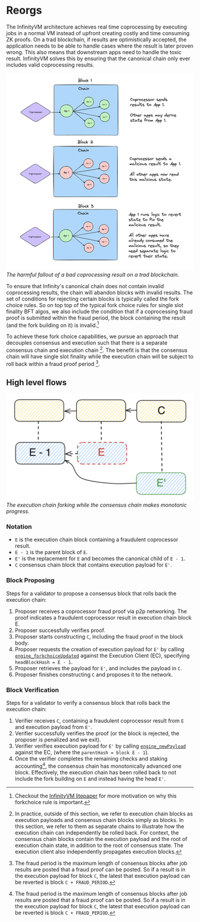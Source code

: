 # Reorgs

The InfinityVM architecture achieves real time coprocessing by executing jobs in a normal VM instead of upfront creating costly and time consuming ZK proofs. On a trad blockchain, if results are optimistically accepted, the application needs to be able to handle cases where the result is later proven wrong. This also means that downstream apps need to handle the toxic result. InfinityVM solves this by ensuring that the canonical chain only ever includes valid coprocessing results.

![](../assets/trad-coproc-problem.png)
*The harmful fallout of a bad coprocessing result on a trad blockchain.*

To ensure that Infinity's canonical chain does not contain invalid coprocessing results, the chain will abandon blocks with invalid results. The set of conditions for rejecting certain blocks is typically called the fork choice rules. So on top top of the typical fork choice rules for single slot finality BFT algos, we also include the condition that if a coprocessing fraud proof is submitted within the fraud period, the block containing the result (and the fork building on it) is invalid.[^note1] 

To achieve these fork choice capabilities, we pursue an approach that decouples consensus and execution such that there is a separate consensus chain and execution chain [^note2]. The benefit is that the consensus chain will have single slot finality while the execution chain will be subject to roll back within a fraud proof period [^note3].

[^note1]: Checkout the [InfinityVM litepaper](https://infinityvm.xyz/infinityvm_litepaper.pdf) for more motivation on why this forkchoice rule is important.
[^note2]: In practice, outside of this section, we refer to execution chain blocks as execution payloads and consensus chain blocks simply as blocks. In this section, we refer to them as separate chains to illustrate how the execution chain can independently be rolled back. For context, the consensus chain blocks contain the execution payload and the root of execution chain state, in addition to the root of consensus state. The execution client also independently propagates execution blocks.
[^note3]: The fraud period is the maximum length of consensus blocks after job results are posted that a fraud proof can be posted. So if a result is in the execution payload for block `C`, the latest that execution payload can be reverted is block `C + FRAUD_PERIOD`.

## High level flows

![](./../assets/reorg-notation.png)
*The execution chain forking while the consensus chain makes monotonic progress.*

### Notation

- `E` is the execution chain block containing a fraudulent coprocessor result.
- `E - 1` is the parent block of `E`.
- `E'` is the replacement for `E` and becomes the canonical child of `E - 1`.
- `C` consensus chain block that contains execution payload for `E'`.

### Block Proposing

Steps for a validator to propose a consensus block that rolls back the execution chain:

1) Proposer receives a coprocessor fraud proof via p2p networking. The proof indicates a fraudulent coprocessor result in execution chain block E. 
1) Proposer successfully verifies proof.
1) Proposer starts constructing `C`, including the fraud proof in the block body.
1) Proposer requests the creation of execution payload for `E'` by calling [`engine_forkchoiceUpdated`](https://github.com/ethereum/execution-apis/blob/main/src/engine/cancun.md#engine_forkchoiceupdatedv3) against the Execution Client (EC), specifying `headBlockHash = E - 1`.
1) Proposer retrieves the payload for `E'`, and includes the payload in `C`.
1) Proposer finishes constructing `C` and proposes it to the network.

### Block Verification

Steps for a validator to verify a consensus block that rolls back the execution chain:

1) Verifier receives `C`, containing a fraudulent coprocessor result from `E` and execution payload from `E'`. 
1) Verifier successfully verifies the proof (or the block is rejected, the proposer is penalized and we exit).
1) Verifier verifies execution payload for `E'` by calling [`engine_newPayload`](https://github.com/ethereum/execution-apis/blob/main/src/engine/cancun.md#engine_newpayloadv3) against the EC, (where the `parentHash = block E - 1`).
1) Once the verifier completes the remaining checks and staking accounting[^note3], the consensus chain has monotonically advanced one block. Effectively, the execution chain has been rolled back to not include the fork building on `E` and instead having the head `E'`.

[^note4]: Part of the accounting is processing deposits and withdrawals between the execution layer and consensus layer. For both deposits and withdrawals, there is a delay of fraud proof period + 1 between when they are requested and when they can be credited in the target layer. This is to ensure that slashes cannot be forked out of the execution layer